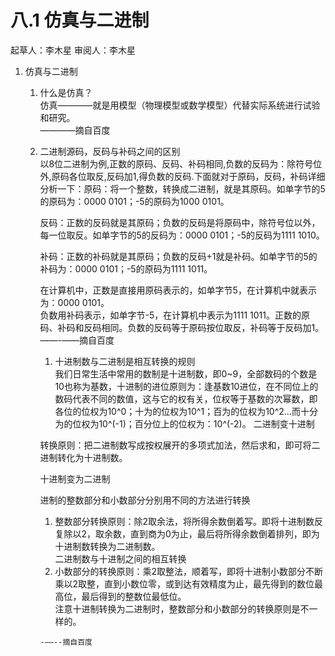 # 八.1 仿真与二进制

起草人：李木星  审阅人：李木星

1. 仿真与二进制

   1. 什么是仿真？  
       仿真————就是用模型（物理模型或数学模型）代替实际系统进行试验和研究。  
       ————摘自百度

   2. 二进制源码，反码与补码之间的区别  
       以8位二进制为例,正数的原码、反码、补码相同,负数的反码为：除符号位外,原码各位取反,反码加1,得负数的反码.下面就对于原码，反码，补码详细分析一下：原码：将一个整数，转换成二进制，就是其原码。如单字节的5的原码为：0000 0101；-5的原码为1000 0101。

      反码：正数的反码就是其原码；负数的反码是将原码中，除符号位以外，每一位取反。如单字节的5的反码为：0000 0101；-5的反码为1111 1010。

      补码：正数的补码就是其原码；负数的反码+1就是补码。如单字节的5的补码为：0000 0101；-5的原码为1111 1011。

      在计算机中，正数是直接用原码表示的，如单字节5，在计算机中就表示为：0000 0101。  
      负数用补码表示，如单字节-5，在计算机中表示为1111 1011。正数的原码、补码和反码相同。负数的反码等于原码按位取反，补码等于反码加1。  
            ——-——摘自百度

      1. 十进制数与二进制是相互转换的规则  
         我们日常生活中常用的数制是十进制数，即0~9，全部数码的个数是10也称为基数，十进制的进位原则为：逢基数10进位，在不同位上的数码代表不同的数值，这与它的权有关，位权等于基数的次幂数，即各位的位权为10^0；十为的位权为10^1；百为的位权为10^2…而十分为的位权为10^\(-1\)；百分位上的位权为：10^\(-2\)。
         二进制变十进制 

      转换原则：把二进制数写成按权展开的多项式加法，然后求和，即可将二进制转化为十进制数。

      十进制变为二进制

      进制的整数部分和小数部分分别用不同的方法进行转换  
      1. 整数部分转换原则：除2取余法，将所得余数倒着写。即将十进制数反复除以2，取余数，直到商为0为止，最后将所得余数倒着排列，即为十进制数转换为二进制数。  
      二进制数与十进制之间的相互转换  
      2. 小数部分的转换原则：乘2取整法，顺着写，即将十进制小数部分不断  乘以2取整，直到小数位零，或到达有效精度为止，最先得到的数位最高位，最后得到的整数位最低位。  
         注意十进制转换为二进制时，整数部分和小数部分的转换原则是不一样的。

      ```
      -——--摘自百度
      ```



